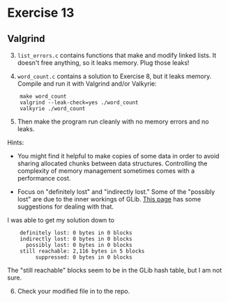 # Exercise 13
## Valgrind



3) `list_errors.c` contains functions that make and modify linked lists.
It doesn't free anything, so it leaks memory.  Plug those
leaks!

4) `word_count.c` contains a solution to Exercise 8, but it leaks memory.
Compile and run it with Valgrind and/or Valkyrie:

```
    make word_count
    valgrind --leak-check=yes ./word_count
    valkyrie ./word_count
```

5) Then make the program run cleanly with no memory errors and no leaks.

Hints: 

* You might find it helpful to make copies of some data in order to
  avoid sharing allocated chunks between data structures.  Controlling
  the complexity of memory management sometimes comes with a
  performance cost.

* Focus on "definitely lost" and "indirectly lost."  Some of the
  "possibly lost" are due to the inner workings of GLib.  [This
  page](https://wiki.gnome.org/Valgrind) has some suggestions for
  dealing with that.

I was able to get my solution down to 

```
    definitely lost: 0 bytes in 0 blocks
    indirectly lost: 0 bytes in 0 blocks
      possibly lost: 0 bytes in 0 blocks
    still reachable: 2,116 bytes in 5 blocks
         suppressed: 0 bytes in 0 blocks
```

The "still reachable" blocks seem to be in the GLib hash table, but I
am not sure.

6) Check your modified file in to the repo.
